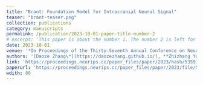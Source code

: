 ```yaml
---
title: "Brant: Foundation Model for Intracranial Neural Signal"
teaser: "brant-teaser.png"
collection: publications
category: manuscripts
permalink: /publication/2023-10-01-paper-title-number-2
# excerpt: 'This paper is about the number 1. The number 2 is left for future work.'
date: 2023-10-01
venue: '*In Proceedings of the Thirty-Seventh Annual Conference on Neural Information Processing Systems*'
authors: '[Daoze Zhang\*](https://daozezhang.github.io/), **Zhizhang Yuan**\*, [Yang Yang](http://yangy.org/), [Junru Chen](https://mrnobodycali.github.io/), Jingjing Wang, Yafeng Li  (\*: equal contribution)'
link: 'https://proceedings.neurips.cc/paper_files/paper/2023/hash/535915d26859036410b0533804cee788-Abstract-Conference.html'
paperurl: 'https://proceedings.neurips.cc/paper_files/paper/2023/file/535915d26859036410b0533804cee788-Paper-Conference.pdf'
wdith: 80
---
```

